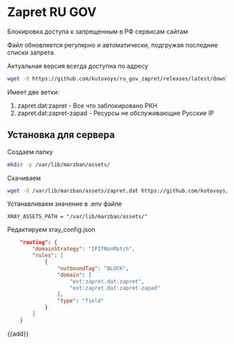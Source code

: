
# Zapret RU GOV
Блокировка доступа к запрещенным в РФ сервисам сайтам

Файл обновляется регулярно и автоматически, подгружая последние списки запрета.

Актуальная версия всегда доступна по адресу 
```bash
wget -O https://github.com/kutovoys/ru_gov_zapret/releases/latest/download/zapret.dat
```

Имеет две ветки:
1) zapret.dat:zapret - Все что заблокировано РКН
1) zapret.dat:zapret-zapad - Ресурсы не обслуживающие Русские IP

## Установка для сервера

Создаем папку 
```bash
mkdir -p /var/lib/marzban/assets/
```
Скачиваем 
```bash
wget -O /var/lib/marzban/assets/zapret.dat https://github.com/kutovoys/ru_gov_zapret/releases/latest/download/zapret.dat
```
Устанавливаем значение в .env файле

```XRAY_ASSETS_PATH = "/var/lib/marzban/assets/"```

Редактируем xray_config.json
```json
    "routing": {
        "domainStrategy": "IPIfNonMatch",
        "rules": [
            {
                "outboundTag": "BLOCK",
                "domain": [
                    "ext:zapret.dat:zapret",
                    "ext:zapret.dat:zapret-zapad"
                ],
                "type": "field"
            }
        ]
    }
```

{{add}}
